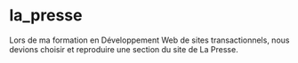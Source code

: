 # la_presse
Lors de ma formation en Développement Web de sites transactionnels, nous devions choisir et reproduire une section du site de La Presse. 
